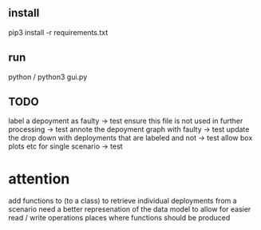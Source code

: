 ## install
pip3 install -r requirements.txt

## run
python / python3 gui.py

## TODO

label a depoyment as faulty -> test
ensure this file is not used in further processing -> test
annote the depoyment graph with faulty -> test 
update the drop down with deployments that are labeled and not -> test
allow box plots etc for single scenario -> test


# attention
add functions to (to a class) to retrieve individual deployments from a scenario
need a better represenation of the data model to allow for easier read / write operations
places where functions should be produced